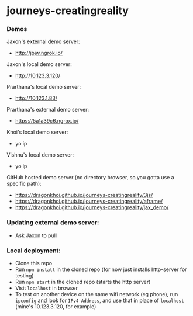 # journeys-creatingreality

### Demos
Jaxon's external demo server:  
- http://jbjw.ngrok.io/

Jaxon's local demo server:
- http://10.123.3.120/

Prarthana's local demo server:
- http://10.123.1.83/

Prarthana's external demo server:
- https://5a1a39c6.ngrox.io/

Khoi's local demo server:
- yo ip

Vishnu's local demo server:
- yo ip

GitHub hosted demo server (no directory browser, so you gotta use a specific path):
- https://dragonkhoi.github.io/journeys-creatingreality/3js/
- https://dragonkhoi.github.io/journeys-creatingreality/aframe/
- https://dragonkhoi.github.io/journeys-creatingreality/jax_demo/


### Updating external demo server:
- Ask Jaxon to pull

### Local deployment:
- Clone this repo
- Run `npm install` in the cloned repo (for now just installs http-server for testing)
- Run `npm start` in the cloned repo (starts the http server)
- Visit `localhost` in browser
- To test on another device on the same wifi network (eg phone), run `ipconfig` and look for `IPv4 Address`, and use that in place of `localhost` (mine's 10.123.3.120, for example)
